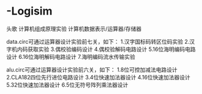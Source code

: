 # -Logisim
 头歌 计算机组成原理实验 计算机数据表示/运算器/存储器
 
data.circ可通过运算器设计实验前七关，如下：
1.汉字国标码转区位码实验
2.汉字机内码获取实验
3.偶校验编码设计
4.偶校验解码电路设计
5.16位海明编码电路设计
6.16位海明解码电路设计
7.海明编码流水传输实验

alu.circ可通过运算器设计实验前六关，如下：
1.8位可控加减法电路设计
2.CLA182四位先行进位电路设计
3.4位快速加法器设计
4.16位快速加法器设计
5.32位快速加法器设计
6.5位无符号阵列乘法器设计
